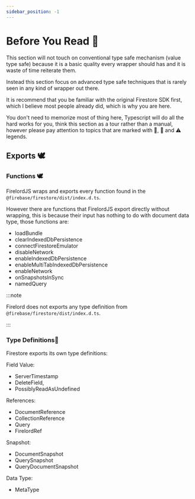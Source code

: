 ```yaml
---
sidebar_position: -1
---
```


# Before You Read 🐤

This section will not touch on conventional type safe mechanism (value type safe) because it is a basic quality every wrapper should has and it is waste of time reiterate them.

Instead this section focus on advanced type safe techniques that is rarely seen in any kind of wrapper out there.

It is recommend that you be familiar with the original Firestore SDK first, which I believe most people already did, which is why you are here.

You don't need to memorize most of thing here, Typescript will do all the hard works for you, think this section as a tour rather than a manual, however please pay attention to topics that are marked with 🦜, 🐧 and ⚠️ legends.

## Exports 🕊️

### Functions 🕊️

FirelordJS wraps and exports every function found in the `@firebase/firestore/dist/index.d.ts`.

However there are functions that FirelordJS export directly without wrapping, this is because their input has nothing to do with document data type, those functions are:

- loadBundle
- clearIndexedDbPersistence
- connectFirestoreEmulator
- disableNetwork
- enableIndexedDbPersistence
- enableMultiTabIndexedDbPersistence
- enableNetwork
- onSnapshotsInSync
- namedQuery

:::note

Firelord does not exports any type definition from `@firebase/firestore/dist/index.d.ts`.

:::

### Type Definitions🦜

Firestore exports its own type definitions:

Field Value:

- ServerTimestamp
- DeleteField,
- PossiblyReadAsUndefined

References:

- DocumentReference
- CollectionReference
- Query
- FirelordRef

Snapshot:

- DocumentSnapshot
- QuerySnapshot
- QueryDocumentSnapshot

Data Type:

- MetaType
